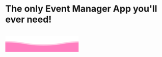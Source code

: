 # The only Event Manager App you'll ever need!
<p>
</br>
<img src = "https://raw.githubusercontent.com/jash-desai/jash-desai/main/bottom-footer.svg">
